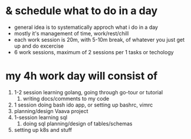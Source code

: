 # & schedule what to do in a day

* general idea is to systematically approch what i do in a day
* mostly it's management of time, work/rest/chill
* each work session is 20m, with 5-10m break, of whatever you just get up and do excercise
* 6 work sessions, maximum of 2 sessions per 1 tasks or techology

# my 4h work day will consist of
1. 1-2 session learning golang, going through go-tour or tutorial
	1. writing docs/comments to my code
1. 1 session   doing bash ido app, or setting up bashrc, vimrc
1. planning/design Vaava project
1. 1-session learning sql
	1. doing sql planning/design of tables/schemas 
1. setting up k8s and stuff
